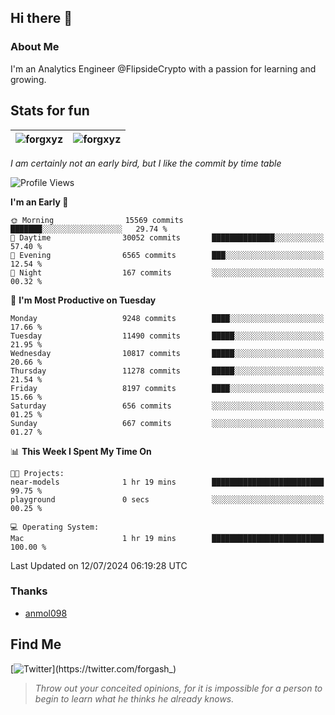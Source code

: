 ## Hi there 👋

### About Me

I'm an Analytics Engineer @FlipsideCrypto with a passion for learning and growing.
  
## Stats for fun

| <img align="center" src="https://github-readme-streak-stats.herokuapp.com/?user=forgxyz&theme=tokyonight" alt="forgxyz" /> | <img align="center" src="https://github-readme-stats.vercel.app/api?username=forgxyz&theme=tokyonight&show_icons=true" alt="forgxyz" /> |
| ------------- |------------- |

*I am certainly not an early bird, but I like the commit by time table*  

<!--START_SECTION:waka-->
![Profile Views](http://img.shields.io/badge/Profile%20Views-0-blue)

**I'm an Early 🐤** 

```text
🌞 Morning                15569 commits       ███████░░░░░░░░░░░░░░░░░░   29.74 % 
🌆 Daytime                30052 commits       ██████████████░░░░░░░░░░░   57.40 % 
🌃 Evening                6565 commits        ███░░░░░░░░░░░░░░░░░░░░░░   12.54 % 
🌙 Night                  167 commits         ░░░░░░░░░░░░░░░░░░░░░░░░░   00.32 % 
```
📅 **I'm Most Productive on Tuesday** 

```text
Monday                   9248 commits        ████░░░░░░░░░░░░░░░░░░░░░   17.66 % 
Tuesday                  11490 commits       █████░░░░░░░░░░░░░░░░░░░░   21.95 % 
Wednesday                10817 commits       █████░░░░░░░░░░░░░░░░░░░░   20.66 % 
Thursday                 11278 commits       █████░░░░░░░░░░░░░░░░░░░░   21.54 % 
Friday                   8197 commits        ████░░░░░░░░░░░░░░░░░░░░░   15.66 % 
Saturday                 656 commits         ░░░░░░░░░░░░░░░░░░░░░░░░░   01.25 % 
Sunday                   667 commits         ░░░░░░░░░░░░░░░░░░░░░░░░░   01.27 % 
```


📊 **This Week I Spent My Time On** 

```text
🐱‍💻 Projects: 
near-models              1 hr 19 mins        █████████████████████████   99.75 % 
playground               0 secs              ░░░░░░░░░░░░░░░░░░░░░░░░░   00.25 % 

💻 Operating System: 
Mac                      1 hr 19 mins        █████████████████████████   100.00 % 
```


 Last Updated on 12/07/2024 06:19:28 UTC
<!--END_SECTION:waka-->

### Thanks
 - [anmol098](https://github.com/anmol098/waka-readme-stats/)
  
## Find Me
[![Twitter](https://img.shields.io/twitter/url/https/twitter.com/forgash_.svg?style=social&label=Follow%20%40forgash_)](https://twitter.com/forgash_)


> *Throw out your conceited opinions, for it is impossible for a person to begin to learn what he thinks he already knows.* 
